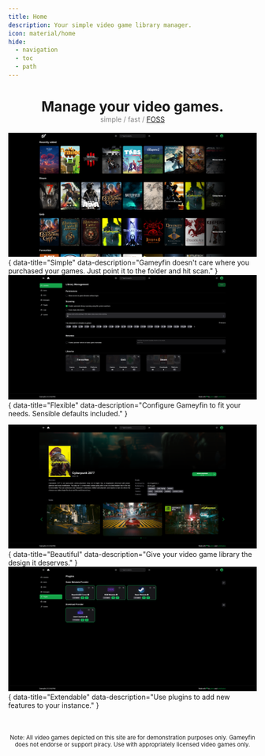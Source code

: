 ```yaml
---
title: Home
description: Your simple video game library manager.
icon: material/home
hide:
  - navigation
  - toc
  - path
---
```

<div style="text-align: center">
    <h1 style="margin-bottom: 0">Manage your video games.</h1>
    <h4 style="margin-top: 0; font-weight: normal; color: gray">simple / fast / <a href="https://github.com/gameyfin/gameyfin/blob/main/LICENSE.md" target="_blank">FOSS</a></h4>
</div>

<div class="grid" markdown>

![Home](assets/screenshots/home.png){ data-title="Simple" data-description="Gameyfin doesn't care where you purchased your games. Just point it to the folder and hit scan." }
![Libraries](assets/screenshots/admin-libraries.png){ data-title="Flexible" data-description="Configure Gameyfin to fit your needs. Sensible defaults included." }

![Game](assets/screenshots/game.png){ data-title="Beautiful" data-description="Give your video game library the design it deserves." }
![Plugins](assets/screenshots/admin-plugins.png){ data-title="Extendable" data-description="Use plugins to add new features to your instance." }

</div>

<small style="text-align: center; margin-top: 50px; display: block;">Note: All video games depicted on this site are for demonstration purposes only. Gameyfin does not endorse or support piracy. Use with appropriately licensed video games only.</small>


<style>
  .md-header__source {
    display: none;
  }
</style>